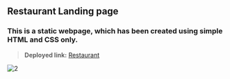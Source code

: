 ## Restaurant Landing page

### This is a static webpage, which has been created using simple HTML and CSS only.

> **Deployed link:**
> [Restaurant](https://lively-nasturtium-68d036.netlify.app/)

![2](https://user-images.githubusercontent.com/42728560/184628825-8dcd083f-ebc2-4d64-a5b8-526e2f7af684.png)
